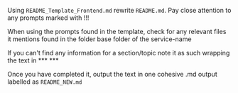 Using `README_Template_Frontend.md` rewrite `README.md`. Pay close attention to any prompts marked with !!!

When using the prompts found in the template, check for any relevant files it mentions found in the folder base folder of the service-name

If you can't find any information for a section/topic note it as such wrapping the text in *** ***

Once you have completed it, output the text in one cohesive .md output labelled as `README_NEW.md`
